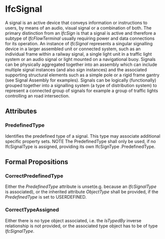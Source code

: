 # IfcSignal

A signal is an active device that conveys information or instructions to users, by means of an audio, visual signal or a combination of both.
The primary distinction from an _IfcSign_ is that a signal is active and therefore a subtype of _IfcFlowTerminal_ usually requiring power and data connections for its operation.
An instance of _IfcSignal_ represents a singular signalling device in a larger assembled unit or connected system, such as an individual frame within a railway signal, a single light unit in a traffic light system or an audio signal or light mounted on a navigational buoy.
Signals can be physically aggregated together into an assembly which can include multiple signal instances (and also sign instances) and the associated supporting structural elements such as a simple pole or a rigid frame gantry (see Signal Assembly for examples).
Signals can be logically (functionally) grouped together into a signalling system (a type of distribution system) to represent a connected  group of signals for example a group of traffic lights controlling an road intersection.

## Attributes

### PredefinedType
Identifies the predefined type of a signal. This type may associate additional specific property sets.
NOTE  The PredefinedType shall only be used, if no IfcSignalType is assigned, providing its own IfcSignType .PredefinedType.

## Formal Propositions

### CorrectPredefinedType
Either the _PredefinedType_ attribute is unset(e.g. because an _IfcSignalType_ is associated), or the inherited attribute _ObjectType_ shall be provided, if the _PredefinedType_ is set to USERDEFINED.

### CorrectTypeAssigned
Either there is no type object associated, i.e. the _IsTypedBy_ inverse relationship is not provided, or the associated type object has to be of type _IfcSignalType_.
